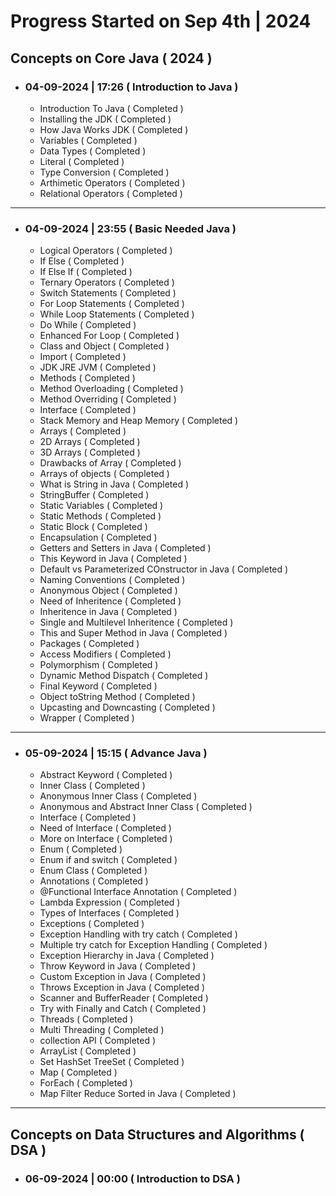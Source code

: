 # Progress Started on Sep 4th | 2024

## Concepts on Core Java ( 2024 )

- ### 04-09-2024 | 17:26 ( Introduction to Java )

    - Introduction To Java ( Completed )
    - Installing the JDK ( Completed )
    - How Java Works JDK ( Completed )
    - Variables ( Completed )
    - Data Types ( Completed )
    - Literal ( Completed )
    - Type Conversion ( Completed )
    - Arthimetic Operators ( Completed )
    - Relational Operators ( Completed )

---

- ### 04-09-2024 | 23:55 ( Basic Needed Java )

    - Logical Operators ( Completed )
    - If Else ( Completed )
    - If Else If ( Completed )
    - Ternary Operators ( Completed )
    - Switch Statements ( Completed )
    - For Loop Statements ( Completed )
    - While Loop Statements ( Completed )
    - Do While ( Completed )
    - Enhanced For Loop ( Completed )
    - Class and Object ( Completed )
    - Import ( Completed )
    - JDK JRE JVM ( Completed )
    - Methods ( Completed )
    - Method Overloading ( Completed )
    - Method Overriding ( Completed )
    - Interface ( Completed )
    - Stack Memory and Heap Memory ( Completed )
    - Arrays ( Completed )
    - 2D Arrays ( Completed )
    - 3D Arrays ( Completed )
    - Drawbacks of Array ( Completed )
    - Arrays of objects ( Completed )
    - What is String in Java ( Completed )
    - StringBuffer ( Completed )
    - Static Variables ( Completed )
    - Static Methods ( Completed )
    - Static Block ( Completed )
    - Encapsulation ( Completed )
    - Getters and Setters in Java ( Completed )
    - This Keyword in Java ( Completed )
    - Default vs Parameterized COnstructor in Java ( Completed )
    - Naming Conventions ( Completed )
    - Anonymous Object ( Completed )
    - Need of Inheritence ( Completed )
    - Inheritence in Java ( Completed )
    - Single and Multilevel Inheritence ( Completed )
    - This and Super Method in Java ( Completed )
    - Packages ( Completed )
    - Access Modifiers ( Completed )
    - Polymorphism ( Completed )
    - Dynamic Method Dispatch ( Completed )
    - Final Keyword ( Completed )
    - Object toString Method ( Completed )
    - Upcasting and Downcasting ( Completed )
    - Wrapper ( Completed )

---

- ### 05-09-2024 | 15:15 ( Advance Java )

    - Abstract Keyword ( Completed )
    - Inner Class ( Completed )
    - Anonymous Inner Class ( Completed )
    - Anonymous and Abstract Inner Class ( Completed )
    - Interface ( Completed )
    - Need of Interface ( Completed )
    - More on Interface ( Completed )
    - Enum ( Completed )
    - Enum if and switch ( Completed )
    - Enum Class ( Completed )
    - Annotations ( Completed )
    - @Functional Interface Annotation ( Completed )
    - Lambda Expression ( Completed )
    - Types of Interfaces ( Completed )
    - Exceptions ( Completed )
    - Exception Handling with try catch ( Completed )
    - Multiple try catch for Exception Handling ( Completed )
    - Exception Hierarchy in Java ( Completed )
    - Throw Keyword in Java ( Completed )
    - Custom Exception in Java ( Completed )
    - Throws Exception in Java ( Completed )
    - Scanner and BufferReader ( Completed )
    - Try with Finally and Catch ( Completed )
    - Threads ( Completed )
    - Multi Threading ( Completed )
    - collection API ( Completed )
    - ArrayList ( Completed )
    - Set HashSet TreeSet ( Completed )
    - Map ( Completed )
    - ForEach ( Completed )
    - Map Filter Reduce Sorted in Java ( Completed )
---


## Concepts on Data Structures and Algorithms ( DSA )

- ### 06-09-2024 | 00:00 ( Introduction to DSA )
